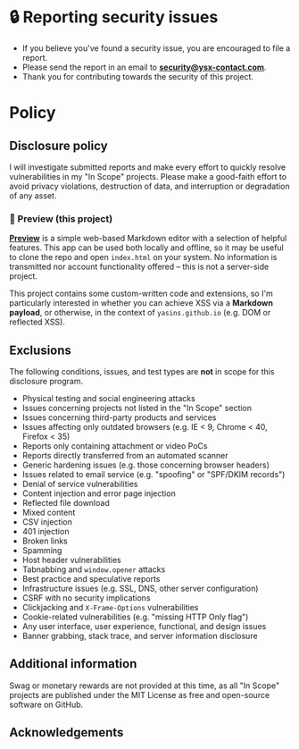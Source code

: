 # 🔒 Reporting security issues

* If you believe you've found a security issue, you are encouraged to file a report.
* Please send the report in an email to **security@ysx-contact.com**.
* Thank you for contributing towards the security of this project.

# Policy 
## Disclosure policy
I will investigate submitted reports and make every effort to quickly resolve vulnerabilities in my "In Scope" projects. Please make a good-faith effort to avoid privacy violations, destruction of data, and interruption or degradation of any asset.

### 📝 Preview (this project)
[**Preview**](https://github.com/yasinS/preview) is a simple web-based Markdown editor with a selection of helpful features. This app can be used both locally and offline, so it may be useful to clone the repo and open `index.html` on your system. No information is transmitted nor account functionality offered – this is not a server-side project.

This project contains some custom-written code and extensions, so I'm particularly interested in whether you can achieve XSS via a **Markdown payload**, or otherwise, in the context of `yasins.github.io` (e.g. DOM or reflected XSS).

## Exclusions
The following conditions, issues, and test types are **not** in scope for this disclosure program.
 
 * Physical testing and social engineering attacks
 * Issues concerning projects not listed in the "In Scope" section
 * Issues concerning third-party products and services
 * Issues affecting only outdated browsers (e.g. IE < 9, Chrome < 40, Firefox < 35)
 * Reports only containing attachment or video PoCs
 * Reports directly transferred from an automated scanner
 * Generic hardening issues (e.g. those concerning browser headers)
 * Issues related to email service (e.g. "spoofing" or "SPF/DKIM records")
 * Denial of service vulnerabilities
 * Content injection and error page injection
 * Reflected file download
 * Mixed content
 * CSV injection
 * 401 injection
 * Broken links
 * Spamming
 * Host header vulnerabilities
 * Tabnabbing and `window.opener` attacks
 * Best practice and speculative reports
 * Infrastructure issues (e.g. SSL, DNS, other server configuration)
 * CSRF with no security implications
 * Clickjacking and `X-Frame-Options` vulnerabilities
 * Cookie-related vulnerabilities (e.g. "missing HTTP Only flag")
 * Any user interface, user experience, functional, and design issues
 * Banner grabbing, stack trace, and server information disclosure
 
## Additional information
Swag or monetary rewards are not provided at this time, as all "In Scope" projects are published under the MIT License as free and open-source software on GitHub.

## Acknowledgements
